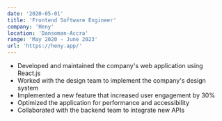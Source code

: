 ```yaml
---
date: '2020-05-01'
title: 'Frontend Software Engineer'
company: 'Heny'
location: 'Dansoman-Accra'
range: 'May 2020 - June 2023'
url: 'https://heny.app/'
---
```


- Developed and maintained the company's web application using React.js
- Worked with the design team to implement the company's design system
- Implemented a new feature that increased user engagement by 30%
- Optimized the application for performance and accessibility
- Collaborated with the backend team to integrate new APIs
